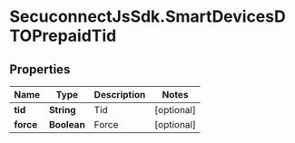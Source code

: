 # SecuconnectJsSdk.SmartDevicesDTOPrepaidTid

## Properties
Name | Type | Description | Notes
------------ | ------------- | ------------- | -------------
**tid** | **String** | Tid | [optional] 
**force** | **Boolean** | Force | [optional] 


